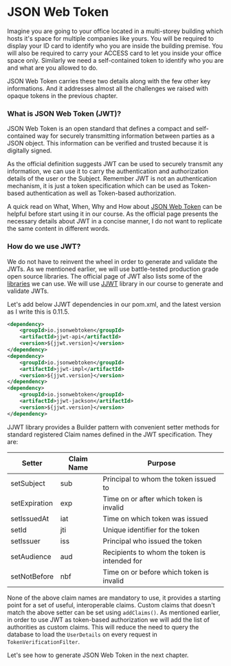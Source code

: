 # JSON Web Token

Imagine you are going to your office located in a multi-storey building which hosts it's space for multiple companies like yours. You will be required to display your ID card to identify who you are inside the building premise. You will also be required to carry your ACCESS card to let you inside your office space only. Similarly we need a self-contained token to identify who you are and what are you allowed to do.

JSON Web Token carries these two details along with the few other key informations. And it addresses almost all the challenges we raised with opaque tokens in the previous chapter.

### What is JSON Web Token (JWT)?

JSON Web Token is an open standard that defines a compact and self-contained way for securely transmitting information between parties as a JSON object. This information can be verified and trusted because it is digitally signed.

As the official definition suggests JWT can be used to securely transmit any information, we can use it to carry the authentication and authorization details of the user or the Subject. Remember JWT is not an authentication mechanism, it is just a token specification which can be used as Token-based authentication as well as Token-based authorization.

A quick read on What, When, Why and How about [JSON Web Token](https://jwt.io/introduction) can be helpful before start using it in our course. As the official page presents the necessary details about JWT in a concise manner, I do not want to replicate the same content in different words.

### How do we use JWT?
We do not have to reinvent the wheel in order to generate and validate the JWTs. As we mentioned earlier, we will use battle-tested production grade open source libraries. The official page of JWT also lists some of the [libraries](https://jwt.io/libraries?language=Java) we can use. We will use [JJWT](https://github.com/jwtk/jjwt) library in our course to generate and validate JWTs.

Let's add below JJWT dependencies in our pom.xml, and the latest version as I write this is 0.11.5.

```xml
<dependency>
    <groupId>io.jsonwebtoken</groupId>
    <artifactId>jjwt-api</artifactId>
    <version>${jjwt.version}</version>
</dependency>
<dependency>
    <groupId>io.jsonwebtoken</groupId>
    <artifactId>jjwt-impl</artifactId>
    <version>${jjwt.version}</version>
</dependency>
<dependency>
    <groupId>io.jsonwebtoken</groupId>
    <artifactId>jjwt-jackson</artifactId>
    <version>${jjwt.version}</version>
</dependency>
```

JJWT library provides a Builder pattern with convenient setter methods for standard registered Claim names defined in the JWT specification. They are:

| Setter | Claim Name | Purpose |
|--|--|--|
| setSubject | sub | Principal to whom the token issued to |
| setExpiration | exp | Time on or after which token is invalid |
| setIssuedAt | iat | Time on which token was issued |
| setId | jti | Unique identifier for the token |
| setIssuer | iss | Principal who issued the token |
| setAudience| aud | Recipients to whom the token is intended for
| setNotBefore| nbf | Time on or before which token is invalid |

None of the above claim names are mandatory to use, it provides a starting point for a set of useful, interoperable claims. Custom claims that doesn't match the above setter can be set using `addClaims()`. As mentioned earlier, in order to use JWT as token-based authorization we will add the list of authorities as custom claims. This will reduce the need to query the database to load the `UserDetails` on every request in `TokenVerificationFilter`.

Let's see how to generate JSON Web Token in the next chapter.